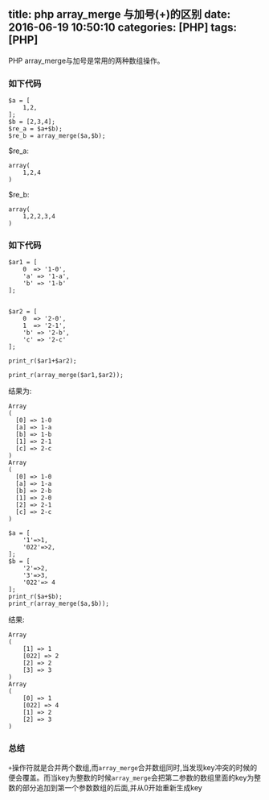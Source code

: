 title: php array_merge 与加号(+)的区别
date: 2016-06-19 10:50:10
categories: [PHP]
tags: [PHP]
---

PHP array_merge与加号是常用的两种数组操作。
<!--more-->

### 如下代码
```
$a = [
    1,2,
];
$b = [2,3,4];
$re_a = $a+$b);
$re_b = array_merge($a,$b);

```
$re_a:
```
array(
    1,2,4
)
```
$re_b:
```
array(
    1,2,2,3,4
)

```


### 如下代码
```
$ar1 = [
    0  => '1-0',
    'a' => '1-a',
    'b' => '1-b'
];


$ar2 = [
    0  => '2-0',
    1  => '2-1',
    'b' => '2-b',
    'c' => '2-c'
];

print_r($ar1+$ar2);

print_r(array_merge($ar1,$ar2));

```

结果为:

```
Array
(
  [0] => 1-0
  [a] => 1-a
  [b] => 1-b
  [1] => 2-1
  [c] => 2-c
)
Array
(
  [0] => 1-0
  [a] => 1-a
  [b] => 2-b
  [1] => 2-0
  [2] => 2-1
  [c] => 2-c
)
```

```
$a = [
    '1'=>1,
    '022'=>2,
];
$b = [
    '2'=>2,
    '3'=>3,
    '022'=> 4
];
print_r($a+$b);
print_r(array_merge($a,$b));
```

结果:
```
Array
(
    [1] => 1
    [022] => 2
    [2] => 2
    [3] => 3
)
Array
(
    [0] => 1
    [022] => 4
    [1] => 2
    [2] => 3
)

```


### 总结

`+`操作符就是合并两个数组,而`array_merge`合并数组同时,当发现key冲突的时候的便会覆盖。而当key为整数的时候`array_merge`会把第二参数的数组里面的key为整数的部分追加到第一个参数数组的后面,并从0开始重新生成key